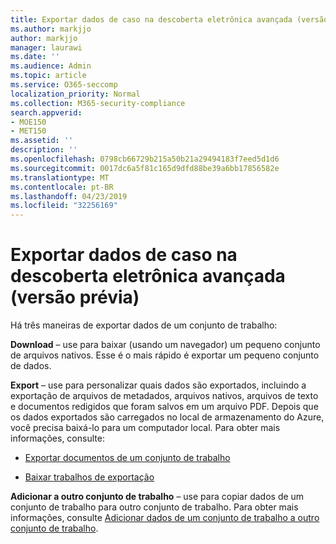 ```yaml
---
title: Exportar dados de caso na descoberta eletrônica avançada (versão prévia)
ms.author: markjjo
author: markjjo
manager: laurawi
ms.date: ''
ms.audience: Admin
ms.topic: article
ms.service: O365-seccomp
localization_priority: Normal
ms.collection: M365-security-compliance
search.appverid:
- MOE150
- MET150
ms.assetid: ''
description: ''
ms.openlocfilehash: 0798cb66729b215a50b21a29494183f7eed5d1d6
ms.sourcegitcommit: 0017dc6a5f81c165d9dfd88be39a6bb17856582e
ms.translationtype: MT
ms.contentlocale: pt-BR
ms.lasthandoff: 04/23/2019
ms.locfileid: "32256169"
---
```

# <a name="export-case-data-in-advanced-ediscovery-preview"></a>Exportar dados de caso na descoberta eletrônica avançada (versão prévia)

Há três maneiras de exportar dados de um conjunto de trabalho:

**Download** – use para baixar (usando um navegador) um pequeno conjunto de arquivos nativos. Esse é o mais rápido é exportar um pequeno conjunto de dados.

**Export** – use para personalizar quais dados são exportados, incluindo a exportação de arquivos de metadados, arquivos nativos, arquivos de texto e documentos redigidos que foram salvos em um arquivo PDF. Depois que os dados exportados são carregados no local de armazenamento do Azure, você precisa baixá-lo para um computador local. Para obter mais informações, consulte: 

   - [Exportar documentos de um conjunto de trabalho](export-documents-from-working-set.md)

   - [Baixar trabalhos de exportação](download-export-jobs.md)

**Adicionar a outro conjunto de trabalho** – use para copiar dados de um conjunto de trabalho para outro conjunto de trabalho. Para obter mais informações, consulte [Adicionar dados de um conjunto de trabalho a outro conjunto de trabalho](add-data-to-working-set-from-another-working-set.md). 
